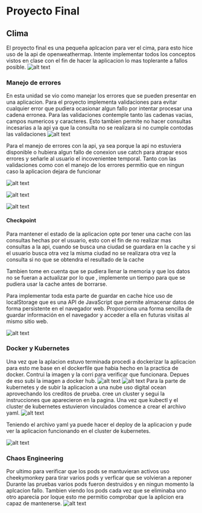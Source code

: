 # Proyecto Final

## Clima
El proyecto final es una pequeña aplcacion para ver el cima, para esto hice uso de la api de openweathermap. Intente implementar todos los conceptos vistos en clase con el fin de hacer la aplicacion lo mas toplerante a fallos posible. 
![alt text](https://github.com/TheoBM5/ComputacionTolerante/blob/main/Proyectofinal/src/gif2.gif?raw=true)

### Manejo de errores
En esta unidad se vio como manejar los errores que se pueden presentar en una aplicacion.
Para el proyecto implementa validaciones para evitar cualquier error que pudiera ocasionar algun fallo por intentar procesar una cadena erronea. Para las validaciones contemple tanto las cadenas vacias, campos numericos y caracteres.  Esto tambien permite no hacer consultas incesarias a la api ya que la consulta no se realizara si no cumple contodas las validaciones
![alt text](https://github.com/TheoBM5/ComputacionTolerante/blob/main/Proyectofinal/src/imagen1.png?raw=true)

Para el manejo de errores con la api, ya sea porque la api no estuviera disponible o hubiera algun fallo de conexion use catch para atrapar esos errores y señarle al usuario el incovenientee temporal. Tanto con las validaciones como con el manejo de los errores permitio que en ningun caso la aplicacion dejara de funcionar

![alt text](https://github.com/TheoBM5/ComputacionTolerante/blob/main/Proyectofinal/src/imagen2.png?raw=true)

![alt text](https://github.com/TheoBM5/ComputacionTolerante/blob/main/Proyectofinal/src/gif3.gif?raw=true)

![alt text](https://github.com/TheoBM5/ComputacionTolerante/blob/main/Proyectofinal/src/imagen3.png?raw=true)
#### Checkpoint
Para mantener el estado de la aplicacion opte por tener una cache con las consultas hechas por el usuario, esto con el fin de no realizar mas consultas a la api, cuando se busca una ciudad se guardara en la cache y si el usuario busca otra vez la misma ciudad no se realizara otra vez la consulta si no que se obtendra el resultado de la cache

Tambien tome en cuenta que se pudiera llenar la memoria y que los datos no se fueran a actualizar por lo que , implemente un tiempo para que se pudiera usar la cache antes de borrarse. 

Para implementar toda esta parte de guardar en cache hice uso de localStorage que es una API de JavaScript que permite almacenar datos de forma persistente en el navegador web. Proporciona una forma sencilla de guardar información en el navegador y acceder a ella en futuras visitas al mismo sitio web. 

![alt text](https://github.com/TheoBM5/ComputacionTolerante/blob/main/Proyectofinal/src/imagen4.png?raw=true)

### Docker y Kubernetes
Una vez que la aplacion estuvo terminada procedi a dockerizar la aplicacion para esto me base en el dockerfile que habia hecho en la practica de docker. 
Contrui la imagen y la corri para verificar que funcionara. Depues de eso subi la imagen a docker hub.
![alt text](https://github.com/TheoBM5/ComputacionTolerante/blob/main/Proyectofinal/src/imagen5.png?raw=true)
![alt text](https://github.com/TheoBM5/ComputacionTolerante/blob/main/Proyectofinal/src/docker.png?raw=true)
Para la parte de kubernetes y de subir la aplicacion a una nube uso digital ocean aprovechando los creditos de prueba. cree un cluster y segui la instrucciones que aparecieron en la pagina. 
Una vez que kubectl y el cluster de kubernetes estuvieron vinculados comence a crear el archivo yaml. 
![alt text](https://github.com/TheoBM5/ComputacionTolerante/blob/main/Proyectofinal/src/imagen6.png?raw=true)

Teniendo el archivo yaml ya puede hacer el deploy de la aplicacion y pude ver la aplicacion funcionando en el cluster de kubernetes.

![alt text](https://github.com/TheoBM5/ComputacionTolerante/blob/main/Proyectofinal/src/imagen7.png?raw=true)
### Chaos Engineering
Por ultimo para verificar que los pods se mantuvieran activos uso cheekymonkey para tirar varios pods y verficar que se volvieran a reponer
Durante las pruebas varios pods fueron destruidos y en ningun momento la aplcacion fallo. Tambien viendo los pods cada vez que se eliminaba uno otro aparecia por loque esto me permitio comprobar que la aplicion era capaz de mantenerse. 
![alt text](https://github.com/TheoBM5/ComputacionTolerante/blob/main/Proyectofinal/src/gif1.gif?raw=true)

